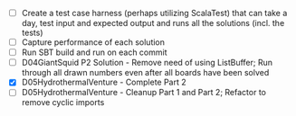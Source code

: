 - [ ] Create a test case harness (perhaps utilizing ScalaTest) that can take a day, test input and expected output and runs all the solutions (incl. the tests)
- [ ] Capture performance of each solution 
- [ ] Run SBT build and run on each commit
- [ ] D04GiantSquid P2 Solution - Remove need of using ListBuffer; Run through all drawn numbers even after all boards have been solved
- [x] D05HydrothermalVenture - Complete Part 2
- [ ] D05HydrothermalVenture - Cleanup Part 1 and Part 2; Refactor to remove cyclic imports 